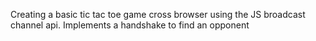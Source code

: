 Creating a basic tic tac toe game cross browser using the JS broadcast channel api.
Implements a handshake to find an opponent
